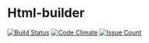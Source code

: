 # Html-builder

[![Build Status](https://travis-ci.org/johnromanoff/html-builder.svg?branch=master)](https://travis-ci.org/johnromanoff/html-builder)
[![Code Climate](https://codeclimate.com/github/johnromanoff/html-builder/badges/gpa.svg)](https://codeclimate.com/github/johnromanoff/html-builder)
[![Issue Count](https://codeclimate.com/github/johnromanoff/html-builder/badges/issue_count.svg)](https://codeclimate.com/github/johnromanoff/html-builder)